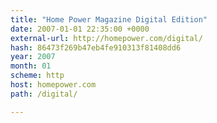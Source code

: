 ```yaml
---
title: "Home Power Magazine Digital Edition"
date: 2007-01-01 22:35:00 +0000
external-url: http://homepower.com/digital/
hash: 86473f269b47eb4fe910313f81408dd6
year: 2007
month: 01
scheme: http
host: homepower.com
path: /digital/

---
```



